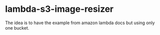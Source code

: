 # lambda-s3-image-resizer
The idea is to have the example from amazon lambda docs but using only one bucket.
